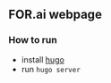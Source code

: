 ## FOR.ai webpage

### How to run
- install [hugo](https://gohugo.io/getting-started/quick-start/)
- run `hugo server`


